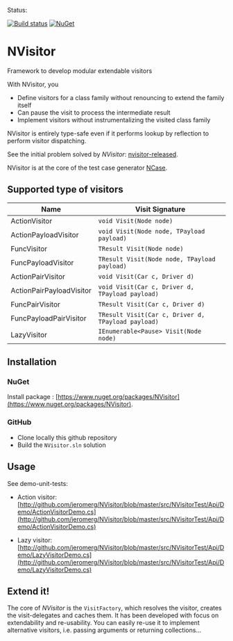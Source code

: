 Status:

[![Build status](https://ci.appveyor.com/api/projects/status/tar7i4r9wbj1s36d/branch/master?svg=true)](https://ci.appveyor.com/project/jeromerg/nvisitor/branch/master)  [![NuGet](https://img.shields.io/nuget/dt/NVisitor.svg)](https://www.nuget.org/packages/NVisitor/)

NVisitor
========

Framework to develop modular extendable visitors

With NVisitor, you
- Define visitors for a class family without renouncing to extend the family itself
- Can pause the visit to process the intermediate result
- Implement visitors without instrumentalizing the visited class family

NVisitor is entirely type-safe even if it performs lookup by reflection to perform visitor dispatching.

See the initial problem solved by *NVisitor*: [nvisitor-released](https://jeromerg.github.io/blog/2015/01/06/nvisitor-released/).

NVisitor is at the core of the test case generator [NCase](https://github.com/jeromerg/NCase). 

Supported type of visitors
--------------------------

Name                            | Visit Signature
--------------------------------|-------------------
ActionVisitor					| `void Visit(Node node)`
ActionPayloadVisitor			| `void Visit(Node node, TPayload payload)`
FuncVisitor						| `TResult Visit(Node node)`
FuncPayloadVisitor				| `TResult Visit(Node node, TPayload payload)`
ActionPairVisitor				| `void Visit(Car c, Driver d)`
ActionPairPayloadVisitor		| `void Visit(Car c, Driver d, TPayload payload)`
FuncPairVisitor					| `TResult Visit(Car c, Driver d)`
FuncPayloadPairVisitor			| `TResult Visit(Car c, Driver d, TPayload payload)`
LazyVisitor						| `IEnumerable<Pause> Visit(Node node)`


Installation
------------

### NuGet

Install package : [https://www.nuget.org/packages/NVisitor](https://www.nuget.org/packages/NVisitor).

### GitHub

- Clone locally this github repository
- Build the `NVisitor.sln` solution

Usage
-----

See demo-unit-tests: 

- Action visitor: [http://github.com/jeromerg/NVisitor/blob/master/src/NVisitorTest/Api/Demo/ActionVisitorDemo.cs](http://github.com/jeromerg/NVisitor/blob/master/src/NVisitorTest/Api/Demo/ActionVisitorDemo.cs)

- Lazy visitor: [http://github.com/jeromerg/NVisitor/blob/master/src/NVisitorTest/Api/Demo/LazyVisitorDemo.cs](http://github.com/jeromerg/NVisitor/blob/master/src/NVisitorTest/Api/Demo/LazyVisitorDemo.cs)

Extend it!
----------

The core of *NVisitor* is the `VisitFactory`, which resolves the visitor, creates the visit-delegates and caches them. It has been developed with focus on extendability and re-usability. You can easily re-use it to implement alternative visitors, i.e. passing arguments or returning collections...
